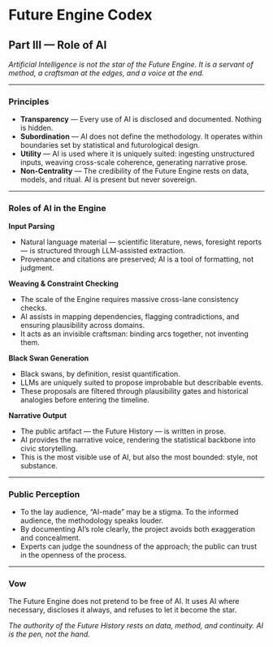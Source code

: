# Future Engine Codex  
## Part III — Role of AI  

*Artificial Intelligence is not the star of the Future Engine. It is a servant of method, a craftsman at the edges, and a voice at the end.*

---

### Principles  

* **Transparency** — Every use of AI is disclosed and documented. Nothing is hidden.  
* **Subordination** — AI does not define the methodology. It operates within boundaries set by statistical and futurological design.  
* **Utility** — AI is used where it is uniquely suited: ingesting unstructured inputs, weaving cross-scale coherence, generating narrative prose.  
* **Non-Centrality** — The credibility of the Future Engine rests on data, models, and ritual. AI is present but never sovereign.  

---

### Roles of AI in the Engine  

**Input Parsing**  
* Natural language material — scientific literature, news, foresight reports — is structured through LLM-assisted extraction.  
* Provenance and citations are preserved; AI is a tool of formatting, not judgment.  

**Weaving & Constraint Checking**  
* The scale of the Engine requires massive cross-lane consistency checks.  
* AI assists in mapping dependencies, flagging contradictions, and ensuring plausibility across domains.  
* It acts as an invisible craftsman: binding arcs together, not inventing them.  

**Black Swan Generation**  
* Black swans, by definition, resist quantification.  
* LLMs are uniquely suited to propose improbable but describable events.  
* These proposals are filtered through plausibility gates and historical analogies before entering the timeline.  

**Narrative Output**  
* The public artifact — the Future History — is written in prose.  
* AI provides the narrative voice, rendering the statistical backbone into civic storytelling.  
* This is the most visible use of AI, but also the most bounded: style, not substance.  

---

### Public Perception  

* To the lay audience, “AI-made” may be a stigma. To the informed audience, the methodology speaks louder.  
* By documenting AI’s role clearly, the project avoids both exaggeration and concealment.  
* Experts can judge the soundness of the approach; the public can trust in the openness of the process.  

---

### Vow  

The Future Engine does not pretend to be free of AI. It uses AI where necessary, discloses it always, and refuses to let it become the star.  

*The authority of the Future History rests on data, method, and continuity. AI is the pen, not the hand.*
